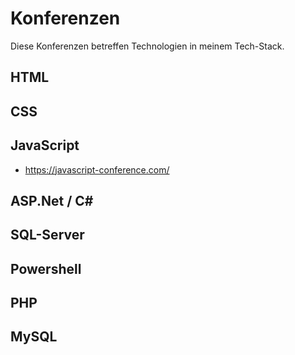 # Konferenzen

Diese Konferenzen betreffen Technologien in meinem Tech-Stack.

## HTML

## CSS

## JavaScript

- https://javascript-conference.com/ 

## ASP.Net / C#

## SQL-Server

## Powershell

## PHP

## MySQL


